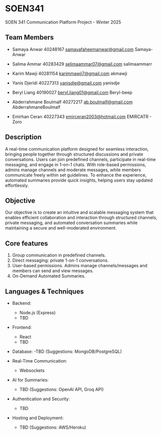 # SOEN341
SOEN 341 Communication Platform Project - Winter 2025

## Team Members
- Samaya Anwar
  40248167
  samayafaheemanwar@gmail.com
  Samaya-Anwar

- Salima Ammar
  40283429
  selimaammar07@gmail.com
  salimaammarr

- Karim Mawji
  40281154
  karimmawji7@gmail.com
  akmawji

- Yanis Djeridi
  40227313
  yanisdje@gmail.com
  yanisdje

- Beryl Liang
  40190027
  beryl.liang01@gmail.com
  Beryl-beep

- Abderrahmane Boulmalf
  40272217
  ab.boulmalf@gmail.com
  AbderrahmaneBoulmalf

- Emirhan Ceran
  40227343
  emirceran2003@hotmail.com
  EMIRCATR - Zoro

## Description
A real-time communication platform designed for seamless interaction, bringing people together through structured discussions and private conversations. Users can join predefined channels, participate in real-time messaging, and engage in 1-on-1 chats. With role-based permissions, admins manage channels and moderate messages, while members communicate freely within set guidelines. To enhance the experience, automated summaries provide quick insights, helping users stay updated effortlessly.

## Objective
Our objective is to create an intuitive and scalable messaging system that enables efficient collaboration and interaction through structured channels, private messaging, and automated conversation summaries while maintaining a secure and well-moderated environment.

## Core features
1. Group communication in predefined channels.
2. Direct messaging: private 1-on-1 conversations.
3. User-based permissions. Admins manage channels/messages and members can send and view messages.
4. On-Demand Automated Summaries.

## Languages & Techniques
- Backend:

  - Node.js (Express)
  - TBD

- Frontend:

  - React
  - TBD

- Database:
  -TBD (Suggestions: MongoDB/PostgreSQL)

- Real-Time Communication:

  - Websockets

- AI for Summaries:

  - TBD (Suggestions: OpenAI API, Groq API)

- Authentication and Security:

  - TBD

- Hosting and Deployment:
  - TBD (Suggestions: AWS/Heroku)
